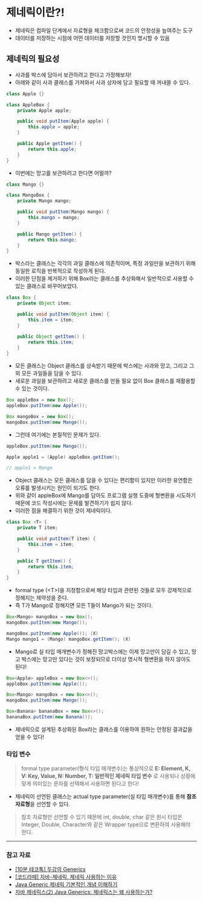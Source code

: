 # 제네릭이란?!

- 제네릭은 컴파일 단계에서 자료형을 체크함으로써 코드의 안정성을 높여주는 도구
- 데이터를 저장하는 시점에 어떤 데이터를 저장할 것인지 명시할 수 있음


## 제네릭의 필요성

- 사과를 박스에 담아서 보관하려고 한다고 가정해보자!
- 아래와 같이 사과 클래스를 가져와서 사과 상자에 담고 필요할 때 꺼내쓸 수 있다.

```java
class Apple {}

class AppleBox {
	private Apple apple;

	public void putItem(Apple apple) {
		this.apple = apple;
	}

	public Apple getItem() {
		return this.apple;
	}
}
```

- 이번에는 망고를 보관하려고 한다면 어떨까?

```java
class Mango {}

class MangoBox {
	private Mango mango;

	public void putItem(Mango mango) {
		this.mango = mango;
	}

	public Mango getItem() {
		return this.mango;
	}
}
```

- 박스라는 클래스는 각각의 과일 클래스에 의존적이며, 특정 과일만을 보관하기 위해 동일한 로직을 반복적으로 작성하게 된다.
- 이러한 단점을 제거하기 위해 Box라는 클래스를 추상화해서 일반적으로 사용할 수 있는 클래스로 바꾸어보았다.

```java
class Box {
	private Object item;

	public void putItem(Object item) {
		this.item = item;
	}

	public Object getItem() {
		return this.item;
	}
}
```

- 모든 클래스는 Object 클래스를 상속받기 때문에 박스에는 사과와 망고, 그리고 그 외 모든 과일들을 담을 수 있다.
- 새로운 과일을 보관하려고 새로운 클래스를 만들 필요 없이 Box 클래스를 재활용할 수 있는 것이다.

```java
Box appleBox = new Box();
appleBox.putItem(new Apple());

Box mangoBox = new Box();
mangoBox.putItem(new Mango());
```

- 그런데 여기에는 본질적인 문제가 있다.

```java
appleBox.putItem(new Mango());

Apple apple1 = (Apple) appleBox.getItem();

// apple1 = Mango
```

- Object 클래스는 모든 클래스를 담을 수 있다는 편리함이 있지만 이러한 유연함은 오류를 발생시키는 원인이 되기도 한다.
- 위와 같이 appleBox에 Mango를 담아도 프로그램 실행 도중에 형변환을 시도하기 때문에 코드 작성시에는 문제를 발견하기가 쉽지 않다.
- 이러한 점을 해결하기 위한 것이 제네릭이다. 

```java
class Box <T> {
	private T item;

	public void putItem(T item) {
		this.item = item;
	}

	public T getItem() {
		return this.item;
	}
}
```

- formal type (\<T>)을 지정함으로써 해당 타입과 관련된 것들로 모두 강제적으로 정해지는 제약성을 준다.
- 즉 T가 Mango로 정해지면 모든 T들이 Mango가 되는 것이다.

```java
Box<Mango> mangoBox = new Box();
mangoBox.putItem(new Mango());

mangoBox.putItem(new Apple()); (X)
Mango mango1 = (Mango) mangoBox.getItem(); (X)
```

- Mango로 실 타입 매개변수가 정해진 망고박스에는 이제 망고만이 담길 수 있고, 망고 박스에는 망고만 있다는 것이 보장되므로 더이상 명시적 형변환을 하지 않아도 된다!

```java
Box<Apple> appleBox = new Box<>();
appleBox.putItem(new Apple());

Box<Mango> mangoBox = new Box<>();
mangoBox.putItem(new Mango());

Box<Banana> bananaBox = new Box<>();
bananaBox.putItem(new Banana());
```

- 제네릭으로 설계된 추상화된 Box라는 클래스를 이용하여 원하는 안정된 결과값을 얻을 수 있다!


### 타입 변수

> formal type parameter(형식 타입 매개변수)는 통상적으로 **E: Element, K, V: Key, Value, N: Number, T: 일반적인 제네릭 타입 변수** 로 사용되나 상황에 맞게 의미있는 문자를 선택해서 사용하면 된다고 한다!

- 제네릭이 선언된 클래스는 actual type parameter(실 타입 매개변수)를 통해 **참조 자료형**을 선언할 수 있다.

> 참조 자료형만 선언할 수 있기 때문에 int, double, char 같은 원시 타입은 Integer, Double, Character와 같은 Wrapper type으로 변환하여 사용해야 한다.



---

### 참고 자료

- [\[10분 테코톡\] 두강의 Generics](https://www.youtube.com/watch?v=n28M8iryFPw&t=382s)
- [\[코드라떼\] 자바-제네릭, 제네릭 사용하는 이유](https://www.youtube.com/watch?v=pLaVaUknETU)
- [Java Generic 제네릭 기본적인 개념 이해하기](https://wildeveloperetrain.tistory.com/103)
- [자바 제네릭스(2) Java Generics: 제네릭스는 왜 사용하는가?](https://durtchrt.github.io/blog/java/generics/2/)